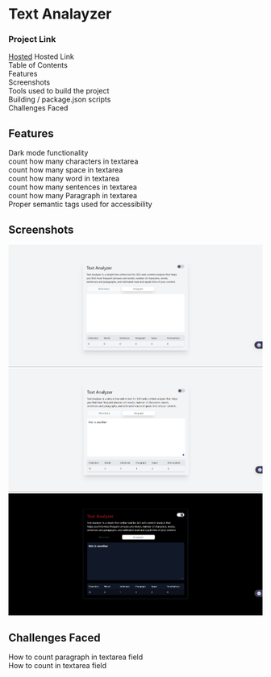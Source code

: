 # Text Analayzer
### Project Link

[Hosted](https://apiwiz.netlify.app/)
Hosted Link <br>
Table of Contents <br>
Features<br>
Screenshots<br>
Tools used to build the project<br>
Building / package.json scripts<br>
Challenges Faced

## Features

Dark mode functionality<br>
count how many characters in textarea<br>
count how many space in textarea<br>
count how many word in textarea<br>
count how many sentences in textarea<br>
count how many Paragraph in textarea<br>
Proper semantic tags used for accessibility

## Screenshots

![Alt text](./src//assets/Screenshot%202024-04-21%20194039.png)
![Alt text](./src//assets/Screenshot%202024-04-21%20194054.png)
![Alt text](./src//assets/Screenshot%202024-04-21%20194136.png)

## Challenges Faced

How to count paragraph in textarea field<br>
How to count in textarea field<br>
